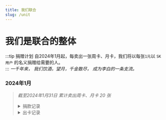 ```yaml
---
title: 我们联合
slug: /unit
---
```


<head>
  <meta charset="utf-8" />
  <meta name="description" content="ScrkitDocs 官方教程，最全面的 原神辅助 中文参考文档。"/>
  <meta name="keywords" content="Akebi,Orin,Bkebi,Acrepi,PaimonPro,Unicore,Orin,KFC,Meow,Mgc"/>
  <meta name="author" content="Akebi,Orin,Bkebi,Acrepi,PaimonPro,Unicore,Orin,KFC,Meow,Mgc"/>
</head>

# 我们是联合的整体

:::tip 捐赠计划
自2024年1月起，每卖出一张周卡、月卡，我们将以每张`1元`以 `SK 用户` 的名义捐赠给需要的人。  
:::
*一千年来， 我们饮酒，望月，千金散尽， 成为李白的一条支流。*

### 2024年1月
> *截至2024年1月31日 累计卖出周卡、月卡 20 张*
> 
><details><summary>捐款记录</summary><img src="https://scrkit.com/docs/unit/202401.jpg"/></details>
><details><summary>出卡记录</summary>202401 周卡出卡记录 (其中有1张为无效出卡)<br/><img src="https://scrkit.com/docs/unit/202401w.png"/><br/>202401 月卡出卡记录 (其中有2张为无效出卡)<br/><img src="https://scrkit.com/docs/unit/202401m.png"/></details>